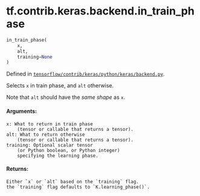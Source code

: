 <div itemscope itemtype="http://developers.google.com/ReferenceObject">
<meta itemprop="name" content="tf.contrib.keras.backend.in_train_phase" />
</div>

# tf.contrib.keras.backend.in_train_phase

``` python
in_train_phase(
    x,
    alt,
    training=None
)
```



Defined in [`tensorflow/contrib/keras/python/keras/backend.py`](https://www.tensorflow.org/code/tensorflow/contrib/keras/python/keras/backend.py).

Selects `x` in train phase, and `alt` otherwise.

Note that `alt` should have the *same shape* as `x`.

#### Arguments:

    x: What to return in train phase
        (tensor or callable that returns a tensor).
    alt: What to return otherwise
        (tensor or callable that returns a tensor).
    training: Optional scalar tensor
        (or Python boolean, or Python integer)
        specifying the learning phase.


#### Returns:

    Either `x` or `alt` based on the `training` flag.
    the `training` flag defaults to `K.learning_phase()`.